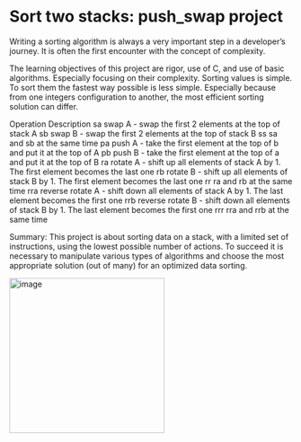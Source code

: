# Sort two stacks: push_swap project

Writing a sorting algorithm is always a very important step in a developer’s journey. It
is often the first encounter with the concept of complexity.

The learning objectives of this project are rigor, use of C, and use of basic algorithms.
Especially focusing on their complexity.
Sorting values is simple. To sort them the fastest way possible is less simple. Especially
because from one integers configuration to another, the most efficient sorting solution can
differ.

Operation	Description
sa	swap A - swap the first 2 elements at the top of stack A
sb	swap B - swap the first 2 elements at the top of stack B
ss	sa and sb at the same time
pa	push A - take the first element at the top of b and put it at the top of A
pb	push B - take the first element at the top of a and put it at the top of B
ra	rotate A - shift up all elements of stack A by 1. The first element becomes the last one
rb	rotate B - shift up all elements of stack B by 1. The first element becomes the last one
rr	ra and rb at the same time
rra	reverse rotate A - shift down all elements of stack A by 1. The last element becomes the first one
rrb	reverse rotate B - shift down all elements of stack B by 1. The last element becomes the first one
rrr	rra and rrb at the same time

Summary: 
This project is about sorting data on a stack, with a limited set of instructions, using the lowest possible number of actions. To succeed it is necessary to manipulate various types of algorithms and choose the most appropriate solution (out of many) for an optimized data sorting.


<img width="276" alt="image" src="https://user-images.githubusercontent.com/76934648/187190669-d7f2775d-bf3f-4c50-90be-1ba5b3538ae7.png">
